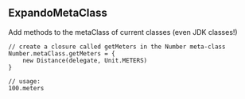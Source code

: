 ## ExpandoMetaClass

Add methods to the metaClass of current classes (even JDK classes!)

```
// create a closure called getMeters in the Number meta-class
Number.metaClass.getMeters = {
    new Distance(delegate, Unit.METERS)
}

// usage:
100.meters
```
